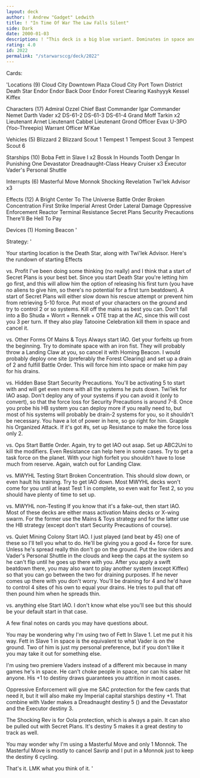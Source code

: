 ```yaml
---
layout: deck
author: ! Andrew "Gadget" Ledwith
title: ! "In Time Of War The Law Falls Silent"
side: Dark
date: 2000-01-03
description: ! "This deck is a big blue variant. Dominates in space and does well on the ground."
rating: 4.0
id: 2022
permalink: "/starwarsccg/deck/2022"
---
```

Cards: 

'Locations (9)
Cloud City Downtown Plaza
Cloud City Port Town District
Death Star
Endor
Endor Back Door
Endor Forest Clearing
Kashyyyk
Kessel
Kiffex

Characters (17)
Admiral Ozzel
Chief Bast
Commander Igar
Commander Nemet
Darth Vader  x2
DS-61-2
DS-61-3
DS-61-4
Grand Moff Tarkin  x2
Lieutenant Arnet
Lieutenant Cabbel
Lieutenant Grond
Officer Evax
U-3PO (Yoo-Threepio)
Warrant Officer M'Kae

Vehicles (5)
Blizzard 2
Blizzard Scout 1
Tempest 1
Tempest Scout 3
Tempest Scout 6

Starships (10)
Boba Fett in Slave I  x2
Bossk In Hounds Tooth
Dengar In Punishing One
Devastator
Dreadnaught-Class Heavy Cruiser  x3
Executor
Vader's Personal Shuttle

Interrupts (6)
Masterful Move
Monnok
Shocking Revelation
Twi'lek Advisor  x3

Effects (12)
A Bright Center To The Universe
Battle Order
Broken Concentration
First Strike
Imperial Arrest Order
Lateral Damage
Oppressive Enforcement
Reactor Terminal
Resistance
Secret Plans
Security Precautions
There'll Be Hell To Pay

Devices (1)
Homing Beacon  '

Strategy: '

Your starting location is the Death Star, along with Twi'lek Advisor. Here's the rundown of starting Effects

vs. Profit I've been doing some thinking (no really) and I think that a start of Secret Plans is your best bet. Since you start Death Star you're letting him go first, and this will allow him the option of releasing his first turn (you have no aliens to give him, so there's no potential for a first turn beatdown). A start of Secret Plans will either slow down his rescue attempt or prevent him from retrieving 5-10 force. Put most of your characters on the ground and try to control 2 or so systems. Kill off the mains as best you can. Don't fall into a Bo Shuda + Worrt + Rennek + OTE trap at the AC, since this will cost you 3 per turn. If they also play Tatooine Celebration kill them in space and cancel it.

vs. Other Forms Of Mains & Toys Always start IAO. Get your forfeits up from the beginning. Try to dominate space with an iron fist. They will probably throw a Landing Claw at you, so cancel it with Homing Beacon. I would probably deploy one site (preferably the Forest Clearing) and set up a drain of 2 and fulfill Battle Order. This will force him into space or make him pay for his drains.

vs. Hidden Base Start Security Precautions. You'll be activating 5 to start with and will get even more with all the systems he puts down. Twi'lek for IAO asap. Don't deploy any of your systems if you can avoid it (only to convert), so that the force loss for Security Precautions is around 7-8. Once you probe his HB system you can deploy more if you really need to, but most of his systems will probably be drain-2 systems for you, so it shouldn't be necessary. You have a lot of power in here, so go right for him. Grapple his Organized Attack. If it's got #s, set up Resistance to make the force loss only 2.

vs. Ops Start Battle Order. Again, try to get IAO out asap. Set up ABC2Uni to kill the modifiers. Even Resistance can help here in some cases. Try to get a task force on the planet. With your high forfeit you shouldn't have to lose much from reserve. Again, watch out for Landing Claw.

vs. MWYHL Testing Start Broken Concentration. This should slow down, or even hault his training. Try to get IAO down. Most MWYHL decks won't come for you until at least Test 1 in complete, so even wait for Test 2, so you should have plenty of time to set up.

vs. MWYHL non-Testing If you know that it's a fake-out, then start IAO. Most of these decks are either mass activation Mains decks or X-wing swarm. For the former use the Mains & Toys strategy and for the latter use the HB strategy (except don't start Security Precautions of course).

vs. Quiet Mining Colony Start IAO. I just played (and beat by 45) one of these so I'll tell you what to do. He'll be giving you a good 4+ force for sure. Unless he's spread really thin don't go on the ground. Put the low riders and Vader's Personal Shuttle in the clouds and keep the caps at the system so he can't flip until he goes up there with you. After you apply a swift beatdown there, you may also want to play another system (except Kiffex) so that you can go between the two for draining purposes. If he never comes up there with you don't worry. You'll be draining for 4 and he'd have to control 4 sites of his own to equal your drains. He tries to pull that off then pound him when he spreads thin.

vs. anything else Start IAO. I don't know what else you'll see but this should be your default start in that case.

A few final notes on cards you may have questions about.

You may be wondering why I'm using two of Fett In Slave 1. Let me put it his way. Fett in Slave 1 in space is the equivalent to what Vader is on the ground. Two of him is just my personal preference, but if you don't like it you may take it out for something else.

I'm using two premiere Vaders instead of a different mix because in many games he's in space. He can't choke people in space, nor can his saber hit anyone. His +1 to destiny draws guarantees you attrition in most cases.

Oppressive Enforcement will give me SAC protection for the few cards that need it, but it will also make my Imperial capital starships destiny +1. That combine with Vader makes a Dreadnaught destiny 5 () and the Devastator and the Executor destiny 3.

The Shocking Rev is for Oola protection, which is always a pain. It can also be pulled out with Secret Plans. It's destiny 5 makes it a great destiny to track as well.

You may wonder why I'm using a Masterful Move and only 1 Monnok. The Masterful Move is mostly to cancel Savrip and I put in a Monnok just to keep the destiny 6 cycling.

That's it. LMK what you think of it. '
